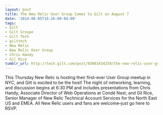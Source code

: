 ```yaml
---
layout: post
title: The New Relic User Group Comes to Gilt on August 7
date: '2014-08-05T16:26:00-04:00'
tags:
- Gilt
- Gilt Groupe
- Gilt Tech
- gilttech
- New Relic
- New Relic User Group
- Chris Handy
- Gil Rice
tumblr_url: http://tech.gilt.com/post/93901434259/the-new-relic-user-group-comes-to-gilt-on-august-7
---
```


This Thursday New Relic is hosting their first-ever User Group meetup in NYC, and Gilt is excited to be the host! The night of networking, learning, and discussion begins at 6:30 PM and includes presentations from Chris Handy, Associate Director of Web Operations at Condé Nast; and Gil Rice, Senior Manager of New Relic Technical Account Services for the North East US and EMEA. All New Relic users and fans are welcome–just go here to RSVP.
